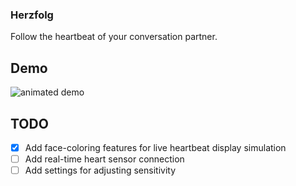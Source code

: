 ### Herzfolg

Follow the heartbeat of your conversation partner.

## Demo

![animated demo](herzfolg.gif)

## TODO

- [X] Add face-coloring features for live heartbeat display simulation
- [ ] Add real-time heart sensor connection
- [ ] Add settings for adjusting sensitivity
